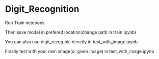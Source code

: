 # Digit_Recognition

Run Train notebook

Then save model in prefered location(change path in train.ipynb)

  You can also use digit_recog.pkl directly in test_with_image.ipynb
  
Finally test with your own image(or given image) in test_with_image.ipynb

